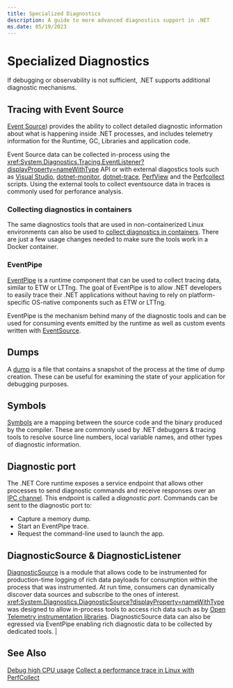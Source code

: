 ```yaml
---
title: Specialized Diagnostics
description: A guide to more advanced diagnostics support in .NET
ms.date: 05/19/2023
---
```

# Specialized Diagnostics

If debugging or observability is not sufficient, .NET supports additional diagnostic mechanisms.

## Tracing with Event Source

[Event Source](./eventsource.md)) provides the ability to collect detailed diagnostic information about what is happening inside .NET processes, and includes telemetry information for the Runtime, GC, Libraries and application code.

Event Source data can be collected in-process using the <xref:System.Diagnostics.Tracing.EventListener?displayProperty=nameWithType> API or with external diagostics tools such as [Visual Studio](/visualstudio/profiling), [dotnet-monitor](./dotnet-monitor.md), [dotnet-trace](./dotnet-trace.md), [PerfView](https://github.com/microsoft/perfview) and the [Perfcollect](./trace-perfcollect-lttng.md) scripts. Using the external tools to collect eventsource data in traces is commonly used for perforance analysis.

### Collecting diagnostics in containers

The same diagnostics tools that are used in non-containerized Linux environments can also be used to [collect diagnostics in containers](diagnostics-in-containers.md). There are just a few usage changes needed to make sure the tools work in a Docker container.

### EventPipe

[EventPipe](./eventpipe.md) is a runtime component that can be used to collect tracing data, similar to ETW or LTTng. The goal of EventPipe is to allow .NET developers to easily trace their .NET applications without having to rely on platform-specific OS-native components such as ETW or LTTng.

EventPipe is the mechanism behind many of the diagnostic tools and can be used for consuming events emitted by the runtime as well as custom events written with [EventSource](xref:System.Diagnostics.Tracing.EventSource).

## Dumps

A [dump](./dumps.md) is a file that contains a snapshot of the process at the time of dump creation. These can be useful for examining the state of your application for debugging purposes.

## Symbols

[Symbols](./symbols.md) are a mapping between the source code and the binary produced by the compiler. These are commonly used by .NET debuggers & tracing tools to resolve source line numbers, local variable names, and other types of diagnostic information.

## Diagnostic port

The .NET Core runtime exposes a service endpoint that allows other processes to send diagnostic commands and receive responses over an [IPC channel](https://en.wikipedia.org/wiki/Inter-process_communication). This endpoint is called a *diagnostic port*. Commands can be sent to the diagnostic port to:

- Capture a memory dump.
- Start an EventPipe trace.
- Request the command-line used to launch the app.

## DiagnosticSource & DiagnosticListener

[DiagnosticSource](./diagnosticsource-diagnosticlistener.md) is a module that allows code to be instrumented for production-time logging of rich data payloads for consumption within the process that was instrumented. At run time, consumers can dynamically discover data sources and subscribe to the ones of interest. <xref:System.Diagnostics.DiagnosticSource?displayProperty=nameWithType> was designed to allow in-process tools to access rich data such as by [Open Telemetry instrumentation libraries](https://github.com/open-telemetry/opentelemetry-dotnet/blob/main/src/OpenTelemetry.Instrumentation.AspNetCore/README.md). DiagnosticSource data can also be egressed via EventPipe enabling rich diagnostic data to be collected by dedicated tools. |

## See Also

[Debug high CPU usage](./debug-highcpu.md)
[Collect a performance trace in Linux with PerfCollect](./trace-perfcollect-lttng.md)
